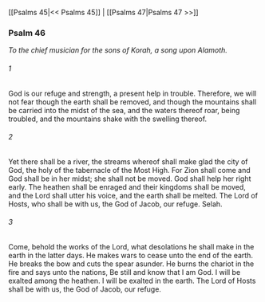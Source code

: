 [[Psalms 45|<< Psalms 45]]  |  [[Psalms 47|Psalms 47 >>]]

### Psalm 46

*To the chief musician for the sons of Korah, a song upon Alamoth.*

###### 1
God is our refuge and strength, a present help in trouble. Therefore, we will not fear though the earth shall be removed, and though the mountains shall be carried into the midst of the sea, and the waters thereof roar, being troubled, and the mountains shake with the swelling thereof.

###### 2
Yet there shall be a river, the streams whereof shall make glad the city of God, the holy of the tabernacle of the Most High. For Zion shall come and God shall be in her midst; she shall not be moved. God shall help her right early. The heathen shall be enraged and their kingdoms shall be moved, and the Lord shall utter his voice, and the earth shall be melted. The Lord of Hosts, who shall be with us, the God of Jacob, our refuge. Selah.

###### 3
Come, behold the works of the Lord, what desolations he shall make in the earth in the latter days. He makes wars to cease unto the end of the earth. He breaks the bow and cuts the spear asunder. He burns the chariot in the fire and says unto the nations, Be still and know that I am God. I will be exalted among the heathen. I will be exalted in the earth. The Lord of Hosts shall be with us, the God of Jacob, our refuge.